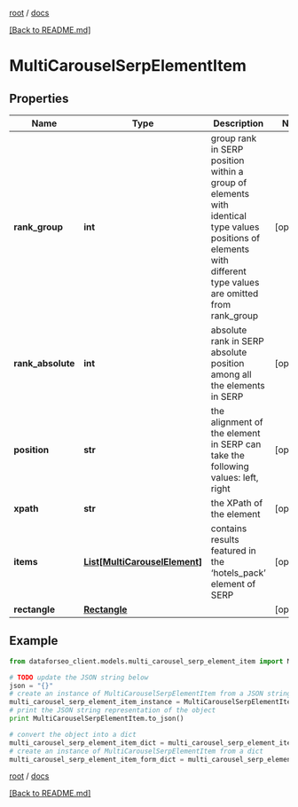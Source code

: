[root](./../ "root") / [docs](./ "docs")

[[Back to README.md]](./../README.md "[Back to README.md]")

# MultiCarouselSerpElementItem

## Properties

Name | Type | Description | Notes
------------ | ------------- | ------------- | -------------
**rank_group** | **int** | group rank in SERP position within a group of elements with identical type values positions of elements with different type values are omitted from rank_group | [optional]
**rank_absolute** | **int** | absolute rank in SERP absolute position among all the elements in SERP | [optional]
**position** | **str** | the alignment of the element in SERP can take the following values: left, right | [optional]
**xpath** | **str** | the XPath of the element | [optional]
**items** | [**List[MultiCarouselElement]**](MultiCarouselElement.md) | contains results featured in the ‘hotels_pack’ element of SERP | [optional]
**rectangle** | [**Rectangle**](Rectangle.md) |  | [optional]

## Example

```python
from dataforseo_client.models.multi_carousel_serp_element_item import MultiCarouselSerpElementItem

# TODO update the JSON string below
json = "{}"
# create an instance of MultiCarouselSerpElementItem from a JSON string
multi_carousel_serp_element_item_instance = MultiCarouselSerpElementItem.from_json(json)
# print the JSON string representation of the object
print MultiCarouselSerpElementItem.to_json()

# convert the object into a dict
multi_carousel_serp_element_item_dict = multi_carousel_serp_element_item_instance.to_dict()
# create an instance of MultiCarouselSerpElementItem from a dict
multi_carousel_serp_element_item_form_dict = multi_carousel_serp_element_item.from_dict(multi_carousel_serp_element_item_dict)
```

  

[root](./../ "root") / [docs](./ "docs")

[[Back to README.md]](./../README.md "[Back to README.md]")